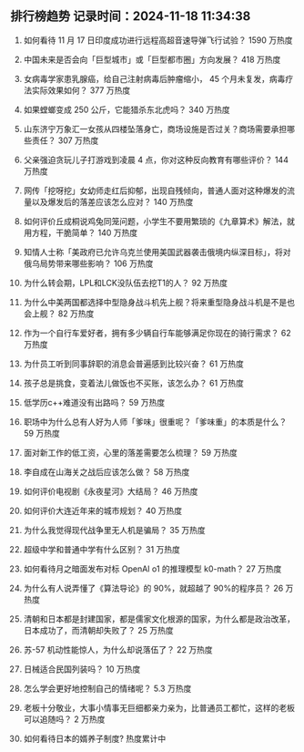 
## 排行榜趋势 记录时间：2024-11-18 11:34:38
  
  1. 如何看待 11 月 17 日印度成功进行远程高超音速导弹飞行试验？ 1590 万热度
    
  2. 中国未来是否会向「巨型城市」或「巨型都市圈」方向发展？ 418 万热度
    
  3. 女病毒学家患乳腺癌，给自己注射病毒后肿瘤缩小， 45 个月未复发，病毒疗法实际效果如何？ 377 万热度
    
  4. 如果螳螂变成 250 公斤，它能猎杀东北虎吗？ 340 万热度
    
  5. 山东济宁万象汇一女孩从四楼坠落身亡，商场设施是否过关？商场需要承担哪些责任？ 307 万热度
    
  6. 父亲强迫贪玩儿子打游戏到凌晨 4 点，你对这种反向教育有哪些评价？ 144 万热度
    
  7. 网传「挖呀挖」女幼师走红后抑郁，出现自残倾向，普通人面对这种爆发的流量以及爆发后的落差应该怎么应对？ 140 万热度
    
  8. 如何评价丘成桐说鸡兔同笼问题，小学生不要用繁琐的《九章算术》解法，就用方程，干脆简单？ 140 万热度
    
  9. 知情人士称「美政府已允许乌克兰使用美国武器袭击俄境内纵深目标」，将对俄乌局势带来哪些影响？ 106 万热度
    
  10. 为什么转会期，LPL和LCK没队伍去挖T1的人？ 92 万热度
    
  11. 为什么中美两国都选择中型隐身战斗机先上舰？将来重型隐身战斗机是不是也会上舰？ 82 万热度
    
  12. 作为一个自行车爱好者，拥有多少辆自行车能够满足你现在的骑行需求？ 62 万热度
    
  13. 为什员工听到同事辞职的消息会普遍感到比较兴奋？ 61 万热度
    
  14. 孩子总是挑食，变着法儿做饭也不买账，该怎么办？ 61 万热度
    
  15. 低学历c++难道没有出路吗？ 59 万热度
    
  16. 职场中为什么总有人好为人师「爹味」很重呢？「爹味重」的本质是什么？ 59 万热度
    
  17. 面对新工作的低工资，心里的落差需要怎么梳理？ 59 万热度
    
  18. 李自成在山海关之战后应该怎么做？ 58 万热度
    
  19. 如何评价电视剧《永夜星河》大结局？ 46 万热度
    
  20. 如何评价大连近年来的城市规划？ 40 万热度
    
  21. 为什么我觉得现代战争里无人机是骗局？ 35 万热度
    
  22. 超级中学和普通中学有什么区别？ 31 万热度
    
  23. 如何看待月之暗面发布对标 OpenAI o1 的推理模型 k0-math？ 27 万热度
    
  24. 为什么有人说弄懂了《算法导论》的 90%，就超越了 90%的程序员？ 26 万热度
    
  25. 清朝和日本都是封建国家，都是儒家文化根源的国家，为什么都是政治改革，日本成功了，而清朝却失败了？ 25 万热度
    
  26. 苏-57 机动性能惊人，为什么却说落伍了？ 22 万热度
    
  27. 日械适合民国列装吗？ 10 万热度
    
  28. 怎么学会更好地控制自己的情绪呢？ 5.3 万热度
    
  29. 老板十分敬业，大事小情事无巨细都亲力亲为，比普通员工都忙，这样的老板可以追随吗？ 2 万热度
    
  30. 如何看待日本的婿养子制度? 热度累计中
    